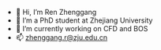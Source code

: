 - 👋 Hi, I’m Ren Zhenggang
- 👀 I’m a PhD student at Zhejiang University
- 🌱 I’m currently working on CFD and BOS
- 📫 zhenggang.r@zju.edu.cn

<!---
ZhenggangRen/ZhenggangRen is a ✨ special ✨ repository because its `README.md` (this file) appears on your GitHub profile.
You can click the Preview link to take a look at your changes.
--->
